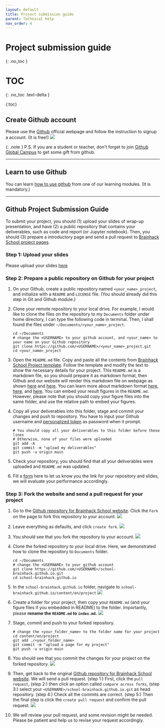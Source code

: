 ```yaml
---
layout: default
title: Project submission guide
parent: Technical help
nav_order: 4
---
```


# Project submission guide
{: .no_toc }

# TOC
{: .no_toc .text-delta }

{:toc}

## Create Github account
Please use the [Github](https://github.com/) official webpage and follow the instruction to signup a account. (It is free!)
![](../../assets/githubfrontpage.png)

{: .note }
P.S. If you are a student or teacher, don't forget to join [Github Global Campus](https://education.github.com/) to get some gift from github.

---

## Learn to use Github
You can learn [how to use github](https://school-brainhack.github.io/modules/git_github) from one of our learning modules. (It is mandatory.)

---

## Github Project Submission Guide
To submit your project, you should (1) upload your slides of wrap-up presentation, and have (2) a public repository that contains your deliverables, such as code and report (or Jupyter notebook). Then, you should (3) prepare a introductory page and send a pull request to [Brainhack School project pages](https://school-brainhack.github.io/project/).

### Step 1: Upload your slides
Please upload your slides [here](https://drive.google.com/drive/folders/1Z2g5syGnWE78hniOtdqsTUnWDvIikqBF)

### Step 2: Prepare a public repository on Github for your project
1. On your Github, create a public repository named `<your_name>_project`, and initialize with a `README` and `LICENSE` file. (You should already did this step in Git and Github module.)

2. Clone your remote repository to your local drive. For example, I would like to clone the files on the repository to my `Documents` folder under home directory, I can type the following code in terminal. Then, I shall found the files under `~/Documents/<your_name>_project`.
   ```
   cd ~/Documents
   # change the <USERNAME> to your github account, and <your_name> to your name on your Github repository
   git clone https://github.com/<USERNAME>/<your_name>_project.git 
   cd <your_name>_project
   ```

3. Open the `README.md` file. Copy and paste all the contents from [Brainhack School Project template](https://raw.githubusercontent.com/brainhack-school2023/project_template/main/README.md). Follow the template and modify the text to show the necessary details for your project. This `README.md` is a markdown file, so you should prepare it as markdown format, then Github and our website will render this markdown file on webpage as shown [here](https://github.com/school-brainhack/project_template) and [here](https://school-brainhack.github.io/project/template/). You can learn more about markdown format [here](https://docs.github.com/en/get-started/writing-on-github/getting-started-with-writing-and-formatting-on-github/basic-writing-and-formatting-syntax), [here](https://github.com/adam-p/markdown-here/wiki/Markdown-Cheatsheet), and [here](https://www.markdowntutorial.com/). You can embed your result figures in the `README.md`. However, please note that you should copy your figure files into the same folder, and use the relative path to embed your figures.

4. Copy all your deliverables into this folder, stage and commit your changes and push to repository. You have to input your Github username and [personalized token](https://docs.github.com/en/authentication/keeping-your-account-and-data-secure/managing-your-personal-access-tokens) as password when it prompt.
    ```
    # You should copy all your deliverables to this folder before these lines
    # Otherwise, none of your files were uploaded
    git add -A
    git commit -m "upload my deliverables"
    git push -u origin main
    ```

5. Check your repository, you should find that all your deliverables were uploaded and `README.md` was updated. 

6. Fill a [form](https://docs.google.com/forms/d/e/1FAIpQLSc2En-59xbMBQSsNlu5KlupqdGZ5Wgt5j-evH9P7ttzeWQBSw/viewform) here to let us know you the link for your repository and slides, we will evaluate your performance accordingly.

### Step 3: Fork the website and send a pull request for your project
1. Go to the [Github repository for Brainhack School website](https://github.com/school-brainhack/school-brainhack.github.io). Click the `Fork` on the page to fork this repository to your account.
   ![](../../assets/submission/subm1.png)

2. Leave everything as defaults, and click `create fork`.
   ![](../../assets/submission/subm2.png)

3. You should see that you fork the repository to your account.
   ![](../../assets/submission/subm3.png)

4. Clone the forked repository to your local drive. Here, we demonstrated how to clone the repository to `Documents` folder.
   ```
   cd ~/Documents
   # change the <USERNAME> to your github account
   git clone https://github.com/<USERNAME>/school-brainhack.github.io.git
   cd school-brainhack.github.io
   ```

5. In the `school-brainhack.github.io` folder, navigate to `school-brainhack.github.io/content/en/project`
   ![](../../assets/submission/subm4.png)

6. Create a folder for your project, then copy your `README.md` (and your figure files if you embedded in README) to the folder. Importantly, please **rename the `README.md` to `index.md`.**
   ![](../../assets/submission/subm5.png)

7. Stage, commit and push to your forked repository.
    ```
    # change the <your_folder_name> to the folder name for your project
    cd content/en/project
    git add ./<your_folder_name>
    git commit -m "upload a page for my project"
    git push -u origin main
    ```

8. You should see that you commit the changes for your project on the forked repository.
    ![](../../assets/submission/subm6.png)

9.  Then, get back to the original [Github repository for Brainhack School website](https://github.com/school-brainhack/school-brainhack.github.io). We will send a pull request. (step 1:) First, click the `pull request`, (step 2:) then click an option called `compare across forks`, (step 3:) select your `<USERNAME>/school-brainhack.github.io.git` as head repository. (step 4:) Check all the commits are correct. (step 5:) Then the final step is click the `create pull request` and confirm the pull request.
    ![](../../assets/submission/subm7.png)

10. We will review your pull request, and some revision might be needed. Please be patient and help us to revise your request accordingly.